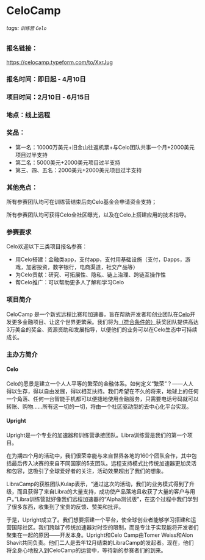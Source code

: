 # CeloCamp

###### tags: `训练营` `Celo`

### 报名链接：

https://celocamp.typeform.com/to/XxrJug

### 报名时间：**即日起 - 4月10日**

### 项目时间：**2月10日 - 6月15日**

### 地点：线上远程

### 奖品：

* 第一名：10000万美元+旧金山往返机票+与Celo团队共事一个月+2000美元项目过半支持
* 第二名：5000美元+2000美元项目过半支持
* 第三、四、五名：2000美元+2000美元项目过半支持

### 其他亮点：

所有参赛团队均可在训练营结束后向Celo基金会申请资金支持；

所有参赛团队均可获得Celo全社区曝光，以及在Celo上搭建应用的技术指导。

### 参赛要求

Celo欢迎以下三类项目报名参赛：
* 用Celo搭建：金融类app，支付app，支付用基础设施（支付，Dapps，游戏，加密投资，数字银行，电商渠道，社交产品等）
* 为Celo贡献：研究、可拓展性、隐私、链上治理、跨链互操作性
* 帮Celo推广：可以帮助更多人了解和学习Celo

### 项目简介

CeloCamp 是一个新式远程比赛和加速器，旨在帮助开发者和创业团队在[Celo](http://celo.org/)开发更多金融项目、让这个世界更繁荣。我们将为[（符合条件的）](https://www.celocamp.com/)获奖团队提供高达3万美金的奖金、资源资助和发展指导，以便他们的业务可以在Celo生态中可持续成长。

### 主办方简介

#### Celo

Celo的愿景是建立一个人人平等的繁荣的金融体系。如何定义“繁荣”？——人人得以生存，得以自由发展，得以相互扶持。我们希望在不久的将来，地球上的任何一个角落、任何一台智能手机都可以便捷地使用金融服务，只需要电话号码就可以转账、购物……所有这一切的一切，将由一个社区驱动型的去中心化平台实现。

#### Upright

Upright是一个专业的加速器和训练营承接团队。Libra训练营是我们的第一个项目。

在为期四个月的活动中，我们很荣幸能与来自世界各地的160个团队合作，其中包括最后传入决赛的来自不同国家的5支团队。远程支持模式比传统加速器更加灵活和包容，这吸引了全球爱好者的关注，活动效果超出了我们的想象。

LibraCamp的获胜团队Kulap表示，“通过这次的活动，我们的业务模式得到了升级，而且获得了来自Libra的大量支持，成功使产品落地且收获了大量的客户与用户。”Libra训练营就好像我们远程加速器的“Alpha测试版”，在这个过程中我们学到了很多东西，收集到了宝贵的反馈、赞美和批评。

于是，Upright成立了。我们想要搭建一个平台，使全球创业者能够学习搭建和运营国际社区。我们跨越了传统加速器对时空的限制，而是专注于实现能将开发者们聚集在一起的原因——开发本身。Upright和Celo Camp由Tomer Weiss和Alon Shavit共同负责。他们二人是去年12月结束的LibraCamp的发起者。现在，他们将全身心地投入到CeloCamp的运营中，等待新的参赛者们的到来。









